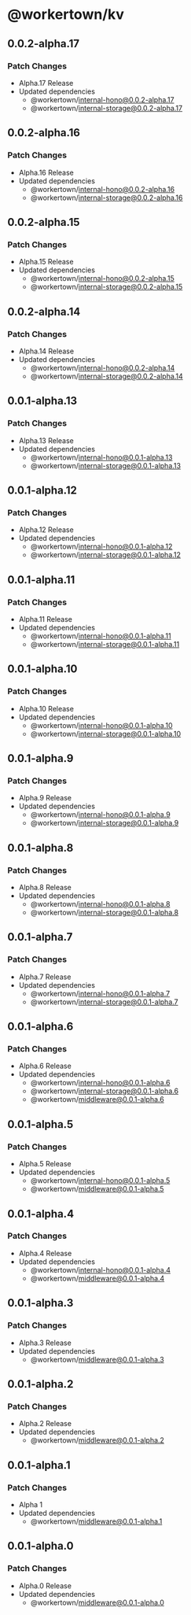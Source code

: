 # @workertown/kv

## 0.0.2-alpha.17

### Patch Changes

- Alpha.17 Release
- Updated dependencies
  - @workertown/internal-hono@0.0.2-alpha.17
  - @workertown/internal-storage@0.0.2-alpha.17

## 0.0.2-alpha.16

### Patch Changes

- Alpha.16 Release
- Updated dependencies
  - @workertown/internal-hono@0.0.2-alpha.16
  - @workertown/internal-storage@0.0.2-alpha.16

## 0.0.2-alpha.15

### Patch Changes

- Alpha.15 Release
- Updated dependencies
  - @workertown/internal-hono@0.0.2-alpha.15
  - @workertown/internal-storage@0.0.2-alpha.15

## 0.0.2-alpha.14

### Patch Changes

- Alpha.14 Release
- Updated dependencies
  - @workertown/internal-hono@0.0.2-alpha.14
  - @workertown/internal-storage@0.0.2-alpha.14

## 0.0.1-alpha.13

### Patch Changes

- Alpha.13 Release
- Updated dependencies
  - @workertown/internal-hono@0.0.1-alpha.13
  - @workertown/internal-storage@0.0.1-alpha.13

## 0.0.1-alpha.12

### Patch Changes

- Alpha.12 Release
- Updated dependencies
  - @workertown/internal-hono@0.0.1-alpha.12
  - @workertown/internal-storage@0.0.1-alpha.12

## 0.0.1-alpha.11

### Patch Changes

- Alpha.11 Release
- Updated dependencies
  - @workertown/internal-hono@0.0.1-alpha.11
  - @workertown/internal-storage@0.0.1-alpha.11

## 0.0.1-alpha.10

### Patch Changes

- Alpha.10 Release
- Updated dependencies
  - @workertown/internal-hono@0.0.1-alpha.10
  - @workertown/internal-storage@0.0.1-alpha.10

## 0.0.1-alpha.9

### Patch Changes

- Alpha.9 Release
- Updated dependencies
  - @workertown/internal-hono@0.0.1-alpha.9
  - @workertown/internal-storage@0.0.1-alpha.9

## 0.0.1-alpha.8

### Patch Changes

- Alpha.8 Release
- Updated dependencies
  - @workertown/internal-hono@0.0.1-alpha.8
  - @workertown/internal-storage@0.0.1-alpha.8

## 0.0.1-alpha.7

### Patch Changes

- Alpha.7 Release
- Updated dependencies
  - @workertown/internal-hono@0.0.1-alpha.7
  - @workertown/internal-storage@0.0.1-alpha.7

## 0.0.1-alpha.6

### Patch Changes

- Alpha.6 Release
- Updated dependencies
  - @workertown/internal-hono@0.0.1-alpha.6
  - @workertown/internal-storage@0.0.1-alpha.6
  - @workertown/middleware@0.0.1-alpha.6

## 0.0.1-alpha.5

### Patch Changes

- Alpha.5 Release
- Updated dependencies
  - @workertown/internal-hono@0.0.1-alpha.5
  - @workertown/middleware@0.0.1-alpha.5

## 0.0.1-alpha.4

### Patch Changes

- Alpha.4 Release
- Updated dependencies
  - @workertown/internal-hono@0.0.1-alpha.4
  - @workertown/middleware@0.0.1-alpha.4

## 0.0.1-alpha.3

### Patch Changes

- Alpha.3 Release
- Updated dependencies
  - @workertown/middleware@0.0.1-alpha.3

## 0.0.1-alpha.2

### Patch Changes

- Alpha.2 Release
- Updated dependencies
  - @workertown/middleware@0.0.1-alpha.2

## 0.0.1-alpha.1

### Patch Changes

- Alpha 1
- Updated dependencies
  - @workertown/middleware@0.0.1-alpha.1

## 0.0.1-alpha.0

### Patch Changes

- Alpha.0 Release
- Updated dependencies
  - @workertown/middleware@0.0.1-alpha.0
